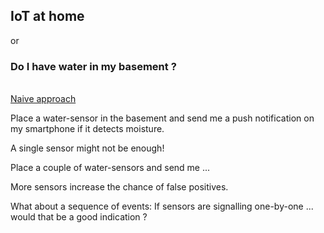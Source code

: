 ## IoT at home 
or 

### Do I have water in my basement ?<ht>

<br>
<u>Naive approach</u>

Place a water-sensor in the basement and send me a push notification on my smartphone if it detects moisture.<br>

A single sensor might not be enough! <br>

Place a couple of water-sensors and send me ... <br>

More sensors increase the chance of false positives. <br>

What about a sequence of events: If sensors are signalling one-by-one ... would that be a good indication ?




